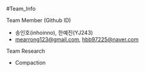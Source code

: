 #Team_Info

Team Member (Github ID)
- 송인호(inhoinno), 한예진(YJ243)
- mearrong123@gmail.com, hbb97225@naver.com

Team Research
- Compaction
